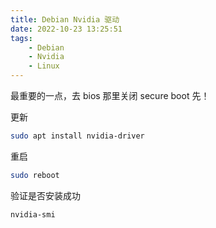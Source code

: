 ```yaml
---
title: Debian Nvidia 驱动
date: 2022-10-23 13:25:51
tags:
	- Debian
	- Nvidia
	- Linux
---
```

最重要的一点，去 bios 那里关闭 secure boot 先！<!--more-->

更新

```bash
sudo apt install nvidia-driver
```

重启

```bash
sudo reboot
```

验证是否安装成功

```bash
nvidia-smi
```

